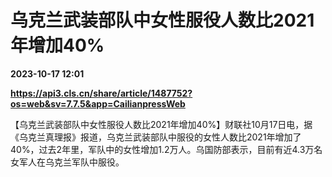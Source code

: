 # 乌克兰武装部队中女性服役人数比2021年增加40%

**2023-10-17 12:01**

**https://api3.cls.cn/share/article/1487752?os=web&sv=7.7.5&app=CailianpressWeb**

【乌克兰武装部队中女性服役人数比2021年增加40%】财联社10月17日电，据《乌克兰真理报》报道，乌克兰武装部队中服役的女性人数比2021年增加了40%，过去2年里，军队中的女性增加1.2万人。乌国防部表示，目前有近4.3万名女军人在乌克兰军队中服役。